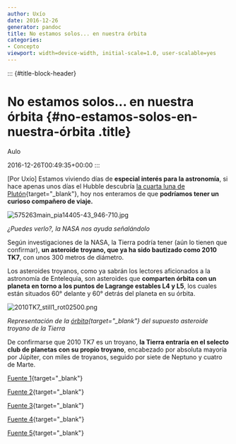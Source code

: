 ```yaml
---
author: Uxío
date: 2016-12-26
generator: pandoc
title: No estamos solos... en nuestra órbita
categories:
- Concepto
viewport: width=device-width, initial-scale=1.0, user-scalable=yes
---
```


::: {#title-block-header}
# No estamos solos... en nuestra órbita {#no-estamos-solos-en-nuestra-órbita .title}

Aulo

2016-12-26T00:49:35+00:00
:::

\[Por Uxío\] Estamos viviendo días de **especial interés para la
astronomía**, si hace apenas unos días el Hubble descubría [la cuarta
luna de
Plutón](http://www.nasa.gov/mission_pages/hubble/science/pluto-moon.html){target="_blank"},
hoy nos enteramos de que **podríamos tener un curioso compañero de
viaje.**

![575263main_pia14405-43_946-710.jpg](http://www.entelequia.bligoo.com/media/users/1/79903/images/public/4621/575263main_pia14405-43_946-710.jpg?v=1311837768313)

*¿Puedes verlo?, la NASA nos ayuda señalándolo*

Según investigaciones de la NASA, la Tierra podría tener (aún lo tienen
que confirmar), **un asteroide troyano, que ya ha sido bautizado como
2010 TK7**, con unos 300 metros de diámetro.

Los asteroides troyanos, como ya sabrán los lectores aficionados a la
astronomía de Entelequia, son asteroides que **comparten órbita con un
planeta en torno a los puntos de Lagrange estables L4 y L5**, los cuales
están situados 60° delante y 60° detrás del planeta en su órbita.

![2010TK7_still1_rot02500.png](http://www.entelequia.bligoo.com/media/users/1/79903/images/public/4621/2010TK7_still1_rot02500.png?v=1311837865247)

*Representación de la
[órbita](http://www.youtube.com/watch?feature=player_embedded&v=Vp0b1p5kDbw&fs=1&fs=1){target="_blank"}
del supuesto asteroide troyano de la Tierra*

De confirmarse que 2010 TK7 es un troyano, **la Tierra entraría en el
selecto club de planetas con su propio troyano**, encabezado por
absoluta mayoría por Júpiter, con miles de troyanos, seguido por siete
de Neptuno y cuatro de Marte.

[Fuente
1](http://www.nasa.gov/mission_pages/hubble/science/pluto-moon.html){target="_blank"}

[Fuente
2](http://www.nature.com/nature/journal/v475/n7357/full/nature10233.html){target="_blank"}

[Fuente
3](http://www.nasa.gov/mission_pages/WISE/news/wise20110727.html){target="_blank"}

[Fuente
4](http://es.wikipedia.org/wiki/Asteroide_troyano){target="_blank"}

[Fuente
5](http://danielmarin.blogspot.com/2011/07/un-troyano-terrestre.html){target="_blank"}
